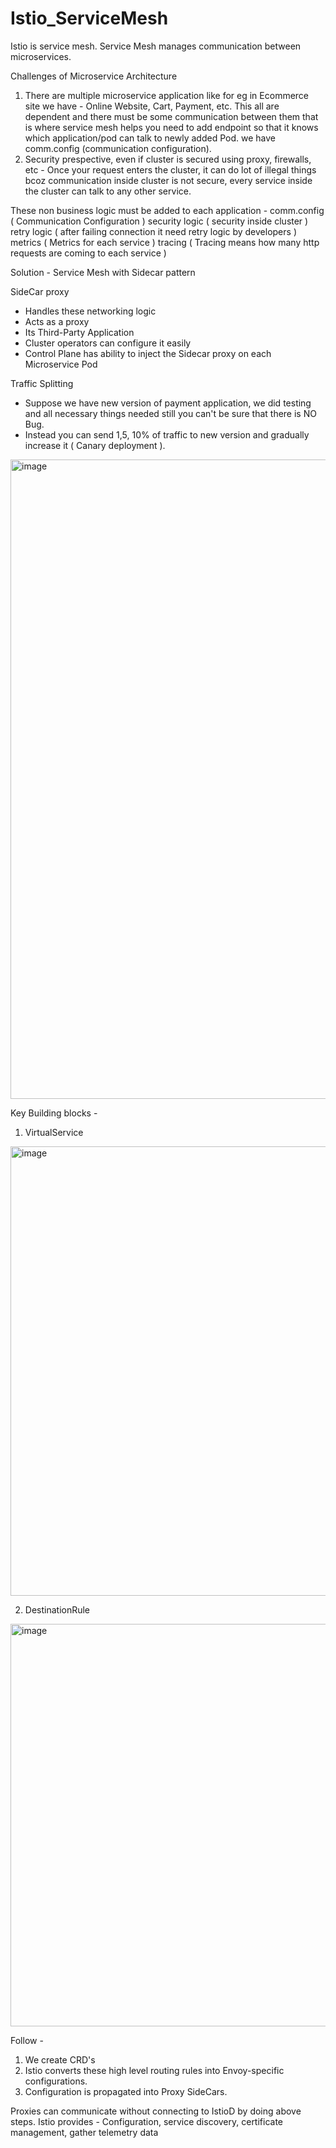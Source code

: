 # Istio_ServiceMesh

Istio is service mesh.
Service Mesh manages communication between microservices.

Challenges of Microservice Architecture
1. There are multiple microservice application like for eg in Ecommerce site we have - Online Website, Cart, Payment, etc. This all are dependent and there must be some communication between them that is where service mesh helps you need to add endpoint so that it knows which application/pod can talk to newly added Pod. we have comm.config (communication configuration).
2. Security prespective, even if cluster is secured using proxy, firewalls, etc - Once your request enters the cluster, it can do lot of illegal things bcoz communication inside cluster is not secure, every service inside the cluster can talk to any other service.
   
These non business logic must be added to each application -
comm.config  ( Communication Configuration )
security logic ( security inside cluster )
retry logic ( after failing connection it need retry logic by developers )
metrics ( Metrics for each service )
tracing ( Tracing means how many http requests are coming to each service )

Solution - Service Mesh with Sidecar pattern

SideCar proxy
- Handles these networking logic
- Acts as a proxy
- Its Third-Party Application
- Cluster operators can configure it easily
- Control Plane has ability to inject the Sidecar proxy on each Microservice Pod
  
Traffic Splitting
- Suppose we have new version of payment application, we did testing and all necessary things needed still you can't be sure that there is NO Bug.
- Instead you can send 1,5, 10% of traffic to new version and gradually increase it ( Canary deployment ).
  
<img width="1023" alt="image" src="https://github.com/user-attachments/assets/0996f88b-3167-4bb6-922e-41d65bd15ea1">


Key Building blocks -

1. VirtualService
<img width="719" alt="image" src="https://github.com/user-attachments/assets/ca571ee7-82e9-45ba-803a-2a5e73706f0a">

2. DestinationRule
<img width="644" alt="image" src="https://github.com/user-attachments/assets/20530e6f-4902-4d9f-901f-9d033d9dc76a">

Follow -

1. We create CRD's
2. Istio converts these high level routing rules into Envoy-specific configurations.
3. Configuration is propagated into Proxy SideCars.

Proxies can communicate without connecting to IstioD by doing above steps.
Istio provides - Configuration, service discovery, certificate management, gather telemetry data





